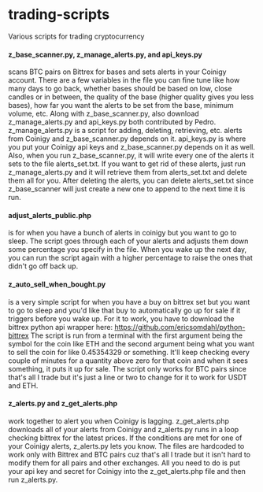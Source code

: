 # trading-scripts
Various scripts for trading cryptocurrency

#### z_base_scanner.py, z_manage_alerts.py, and api_keys.py
scans BTC pairs on Bittrex for bases and sets alerts in your Coinigy account. There are a few variables in the file you can fine tune like how many days to go back, whether bases should be based on low, close candles or in between, the quality of the base (higher quality gives you less bases), how far you want the alerts to be set from the base, minimum volume, etc. Along with z_base_scanner.py, also download z_manage_alerts.py and api_keys.py both contributed by Pedro. z_manage_alerts.py is a script for adding, deleting, retrieving, etc. alerts from Coinigy and z_base_scanner.py depends on it. api_keys.py is where you put your Coinigy api keys and z_base_scanner.py depends on it as well. Also, when you run z_base_scanner.py, it will write every one of the alerts it sets to the file alerts_set.txt. If you want to get rid of these alerts, just run z_manage_alerts.py and it will retrieve them from alerts_set.txt and delete them all for you. After deleting the alerts, you can delete alerts_set.txt since z_base_scanner will just create a new one to append to the next time it is run.

#### adjust_alerts_public.php 
is for when you have a bunch of alerts in coinigy but you want to go to sleep. The script goes through each of your alerts and adjusts them down some percentage you specify in the file. When you wake up the next day, you can run the script again with a higher percentage to raise the ones that didn't go off back up.

#### z_auto_sell_when_bought.py
is a very simple script for when you have a buy on bittrex set but you want to go to sleep and you'd like that buy to automatically go up for sale if it triggers before you wake up. For it to work, you have to download the bittrex python api wrapper here: https://github.com/ericsomdahl/python-bittrex The script is run from a terminal with the first argument being the symbol for the coin like ETH and the second argument being what you want to sell the coin for like 0.45354329 or something. It'll keep checking every couple of minutes for a quantity above zero for that coin and when it sees something, it puts it up for sale. The script only works for BTC pairs since that's all I trade but it's just a line or two to change for it to work for USDT and ETH.

#### z_alerts.py and z_get_alerts.php 
work together to alert you when Coinigy is lagging. z_get_alerts.php downloads all of your alerts from Coinigy and z_alerts.py runs in a loop checking bittrex for the latest prices. If the conditions are met for one of your Coinigy alerts, z_alerts.py lets you know. The files are hardcoded to work only with Bittrex and BTC pairs cuz that's all I trade but it isn't hard to modify them for all pairs and other exchanges. All you need to do is put your api key and secret for Coinigy into the z_get_alerts.php file and then run z_alerts.py.

